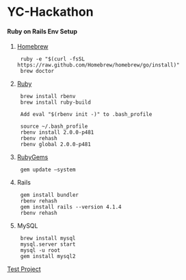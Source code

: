 YC-Hackathon
============

#### Ruby on Rails Env Setup
1. [Homebrew](http://brew.sh/)

        ruby -e "$(curl -fsSL https://raw.github.com/Homebrew/homebrew/go/install)"
        brew doctor

2. [Ruby](https://www.ruby-lang.org/en/)

        brew install rbenv
        brew install ruby-build
  
        Add eval "$(rbenv init -)" to .bash_profile

        source ~/.bash_profile
        rbenv install 2.0.0-p481
        rbenv rehash
        rbenv global 2.0.0-p481

3. [RubyGems](https://rubygems.org)

        gem update —system

4. Rails

        gem install bundler
        rbenv rehash
        gem install rails --version 4.1.4
        rbenv rehash

5. MySQL

        brew install mysql
        mysql.server start
        mysql -u root
        gem install mysql2
        

[Test Project](http://first-test-project.herokuapp.com/)
